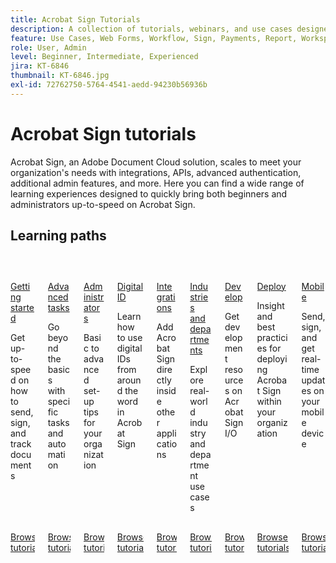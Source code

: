 ```yaml
---
title: Acrobat Sign Tutorials
description: A collection of tutorials, webinars, and use cases designed to quickly bring both beginners and administrators up-to-speed on Acrobat Sign
feature: Use Cases, Web Forms, Workflow, Sign, Payments, Report, Workspace, Deadline, Administration, Digital ID, Form, Integrations, Mobile, Skill Builder
role: User, Admin
level: Beginner, Intermediate, Experienced
jira: KT-6846
thumbnail: KT-6846.jpg
exl-id: 72762750-5764-4541-aedd-94230b56936b
---
```

# Acrobat Sign tutorials

Acrobat Sign, an Adobe Document Cloud solution, scales to meet your organization's needs with integrations, APIs, advanced authentication, additional admin features, and more. Here you can find a wide range of learning experiences designed to quickly bring both beginners and administrators up-to-speed on Acrobat Sign.

<div id="recs-overview-body-1"></div>
<div id="recs-overview-body-2"></div>
<div id="recs-overview-body-3"></div>
<div id="recs-overview-body-4"></div>
<div id="recs-overview-body-5"></div>
<div id="recs-overview-body-6"></div>

## Learning paths

<!-- Comment -->
<!-- CARDS

* https://experienceleague.adobe.com/en/docs/document-cloud-learn/sign-learning-hub/getting-started/beginner-users-overview
  {target = _self}
  {title = Getting started}
  {description = Get up-to-speed on how to send, sign, and track documents}
  {image = https://experienceleague.adobe.com/en/docs/document-cloud-learn/sign-learning-hub/media_18ba3ceee7595f1e28a75a6592e8a4bb37cb71fab.png?width=400&format=webply&optimize=medium}
  {cta = Browse tutorials}
* https://experienceleague.adobe.com/en/docs/document-cloud-learn/sign-learning-hub/advanced-tasks/advanced-users-overview
  {target = _self}
  {title = Advanced tasks}
  {description = Go beyond the basics with specific tasks and automation}
  {image = https://experienceleague.adobe.com/en/docs/document-cloud-learn/sign-learning-hub/media_146ddb86d3ad9a5f6209f6a4b6d0d64cb49468b9e.png?width=400&format=webply&optimize=medium}
  {cta = Browse tutorials}
* https://experienceleague.adobe.com/en/docs/document-cloud-learn/sign-learning-hub/admin-set-up/intro-admin-overview
  {target = _self}
  {title = Administrators}
  {description = Basic to advanced set-up tips for your organization}
  {image = https://experienceleague.adobe.com/en/docs/document-cloud-learn/sign-learning-hub/media_111971e7e23b65f50e06f84ac9790847f3a22a072.png?width=400&format=webply&optimize=medium}
  {cta = Browse tutorials}
* https://experienceleague.adobe.com/en/docs/document-cloud-learn/sign-learning-hub/digital-id/digitalid-overview
  {target = _self}
  {title = Digital ID}
  {description = Learn how to use digital IDs from around the word in Acrobat Sign}
  {image = https://experienceleague.adobe.com/en/docs/document-cloud-learn/sign-learning-hub/media_1824487d546924662b61ff3b7775ddede42f53294.png?width=400&format=webply&optimize=medium}
  {cta = Browse tutorials}
* https://experienceleague.adobe.com/en/docs/document-cloud-learn/sign-learning-hub/integrations/integrations-overview
  {target = _self}
  {title = Integrations}
  {description = Add Acrobat Sign directly inside other applications}
  {image = https://experienceleague.adobe.com/en/docs/document-cloud-learn/sign-learning-hub/media_1e9daa7a15754eb2f98528bb142c7f8d35c8ea37f.png?width=400&format=webply&optimize=medium}
  {cta = Browse tutorials}
* https://experienceleague.adobe.com/en/docs/document-cloud-learn/sign-learning-hub/expand/expand-inspire-overview
  {target = _self}
  {title = Industries and departments}
  {description = Explore real-world industry and department use cases}
  {image = https://experienceleague.adobe.com/en/docs/document-cloud-learn/sign-learning-hub/media_1429cec59ff57c920dcb7ee25284cfab92ac132de.png?width=400&format=webply&optimize=medium}
  {cta = Browse tutorials}
* https://experienceleague.adobe.com/en/docs/document-cloud-learn/sign-learning-hub/develop/develop-overview
  {target = _self}
  {title = Develop}
  {description = Get development resources on Acrobat Sign I/O}
  {image = https://experienceleague.adobe.com/en/docs/document-cloud-learn/sign-learning-hub/media_1ea321c07076da85df029aea9cb40a57d3bb5b980.png?width=400&format=webply&optimize=medium}
  {cta = Browse tutorials}
* https://experienceleague.adobe.com/en/docs/document-cloud-learn/sign-learning-hub/deploy/deploy-overview
  {target = _self}
  {title = Deploy}
  {description = Insight and best practicies for deploying Acrobat Sign within your organization}
  {image = https://experienceleague.adobe.com/en/docs/document-cloud-learn/sign-learning-hub/media_1eeb82a8f9e7b30fbc2eff133888ccaf827fe9cd6.png?width=400&format=webply&optimize=medium}
  {cta = Browse tutorials}
* https://experienceleague.adobe.com/en/docs/document-cloud-learn/sign-learning-hub/mobile/mobile-overview
  {target = _self}
  {title = Mobile}
  {description = Send, sign, and get real-time updates on your mobile device}
  {image = https://experienceleague.adobe.com/en/docs/document-cloud-learn/sign-learning-hub/media_12404baf4a5b172beb0dfce0073e8970c2c59d669.png?width=400&format=webply&optimize=medium}
  {cta = Browse tutorials}
  
-->
<!-- END COMMENT -->

<!-- START CARDS HTML - DO NOT MODIFY BY HAND -->
<div class="columns">
    <div class="column is-half-tablet is-half-desktop is-one-third-widescreen" aria-label="Getting started">
        <div class="card" style="height: 100%; display: flex; flex-direction: column; height: 100%;">
            <div class="card-image">
                <figure class="image x-is-16by9">
                    <a href="https://experienceleague.adobe.com/en/docs/document-cloud-learn/sign-learning-hub/getting-started/beginner-users-overview" title="Getting started" target="_self" rel="referrer">
                        <img class="is-bordered-r-small" src="https://experienceleague.adobe.com/en/docs/document-cloud-learn/sign-learning-hub/media_18ba3ceee7595f1e28a75a6592e8a4bb37cb71fab.png?width=400&format=webply&optimize=medium" alt="Getting started"
                             style="width: 100%; aspect-ratio: 16 / 9; object-fit: cover; overflow: hidden; display: block; margin: auto;">
                    </a>
                </figure>
            </div>
            <div class="card-content is-padded-small" style="display: flex; flex-direction: column; flex-grow: 1; justify-content: space-between;">
                <div class="top-card-content">
                    <p class="headline is-size-6 has-text-weight-bold">
                        <a href="https://experienceleague.adobe.com/en/docs/document-cloud-learn/sign-learning-hub/getting-started/beginner-users-overview" target="_self" rel="referrer" title="Getting started">Getting started</a>
                    </p>
                    <p class="is-size-6">Get up-to-speed on how to send, sign, and track documents</p>
                </div>
                <a href="https://experienceleague.adobe.com/en/docs/document-cloud-learn/sign-learning-hub/getting-started/beginner-users-overview" target="_self" rel="referrer" class="spectrum-Button spectrum-Button--outline spectrum-Button--primary spectrum-Button--sizeM" style="align-self: flex-start; margin-top: 1rem;">
                    <span class="spectrum-Button-label has-no-wrap has-text-weight-bold">Browse tutorials</span>
                </a>
            </div>
        </div>
    </div>
    <div class="column is-half-tablet is-half-desktop is-one-third-widescreen" aria-label="Advanced tasks">
        <div class="card" style="height: 100%; display: flex; flex-direction: column; height: 100%;">
            <div class="card-image">
                <figure class="image x-is-16by9">
                    <a href="https://experienceleague.adobe.com/en/docs/document-cloud-learn/sign-learning-hub/advanced-tasks/advanced-users-overview" title="Advanced tasks" target="_self" rel="referrer">
                        <img class="is-bordered-r-small" src="https://experienceleague.adobe.com/en/docs/document-cloud-learn/sign-learning-hub/media_146ddb86d3ad9a5f6209f6a4b6d0d64cb49468b9e.png?width=400&format=webply&optimize=medium" alt="Advanced tasks"
                             style="width: 100%; aspect-ratio: 16 / 9; object-fit: cover; overflow: hidden; display: block; margin: auto;">
                    </a>
                </figure>
            </div>
            <div class="card-content is-padded-small" style="display: flex; flex-direction: column; flex-grow: 1; justify-content: space-between;">
                <div class="top-card-content">
                    <p class="headline is-size-6 has-text-weight-bold">
                        <a href="https://experienceleague.adobe.com/en/docs/document-cloud-learn/sign-learning-hub/advanced-tasks/advanced-users-overview" target="_self" rel="referrer" title="Advanced tasks">Advanced tasks</a>
                    </p>
                    <p class="is-size-6">Go beyond the basics with specific tasks and automation</p>
                </div>
                <a href="https://experienceleague.adobe.com/en/docs/document-cloud-learn/sign-learning-hub/advanced-tasks/advanced-users-overview" target="_self" rel="referrer" class="spectrum-Button spectrum-Button--outline spectrum-Button--primary spectrum-Button--sizeM" style="align-self: flex-start; margin-top: 1rem;">
                    <span class="spectrum-Button-label has-no-wrap has-text-weight-bold">Browse tutorials</span>
                </a>
            </div>
        </div>
    </div>
    <div class="column is-half-tablet is-half-desktop is-one-third-widescreen" aria-label="Administrators">
        <div class="card" style="height: 100%; display: flex; flex-direction: column; height: 100%;">
            <div class="card-image">
                <figure class="image x-is-16by9">
                    <a href="https://experienceleague.adobe.com/en/docs/document-cloud-learn/sign-learning-hub/admin-set-up/intro-admin-overview" title="Administrators" target="_self" rel="referrer">
                        <img class="is-bordered-r-small" src="https://experienceleague.adobe.com/en/docs/document-cloud-learn/sign-learning-hub/media_111971e7e23b65f50e06f84ac9790847f3a22a072.png?width=400&format=webply&optimize=medium" alt="Administrators"
                             style="width: 100%; aspect-ratio: 16 / 9; object-fit: cover; overflow: hidden; display: block; margin: auto;">
                    </a>
                </figure>
            </div>
            <div class="card-content is-padded-small" style="display: flex; flex-direction: column; flex-grow: 1; justify-content: space-between;">
                <div class="top-card-content">
                    <p class="headline is-size-6 has-text-weight-bold">
                        <a href="https://experienceleague.adobe.com/en/docs/document-cloud-learn/sign-learning-hub/admin-set-up/intro-admin-overview" target="_self" rel="referrer" title="Administrators">Administrators</a>
                    </p>
                    <p class="is-size-6">Basic to advanced set-up tips for your organization</p>
                </div>
                <a href="https://experienceleague.adobe.com/en/docs/document-cloud-learn/sign-learning-hub/admin-set-up/intro-admin-overview" target="_self" rel="referrer" class="spectrum-Button spectrum-Button--outline spectrum-Button--primary spectrum-Button--sizeM" style="align-self: flex-start; margin-top: 1rem;">
                    <span class="spectrum-Button-label has-no-wrap has-text-weight-bold">Browse tutorials</span>
                </a>
            </div>
        </div>
    </div>
    <div class="column is-half-tablet is-half-desktop is-one-third-widescreen" aria-label="Digital ID">
        <div class="card" style="height: 100%; display: flex; flex-direction: column; height: 100%;">
            <div class="card-image">
                <figure class="image x-is-16by9">
                    <a href="https://experienceleague.adobe.com/en/docs/document-cloud-learn/sign-learning-hub/digital-id/digitalid-overview" title="Digital ID" target="_self" rel="referrer">
                        <img class="is-bordered-r-small" src="https://experienceleague.adobe.com/en/docs/document-cloud-learn/sign-learning-hub/media_1824487d546924662b61ff3b7775ddede42f53294.png?width=400&format=webply&optimize=medium" alt="Digital ID"
                             style="width: 100%; aspect-ratio: 16 / 9; object-fit: cover; overflow: hidden; display: block; margin: auto;">
                    </a>
                </figure>
            </div>
            <div class="card-content is-padded-small" style="display: flex; flex-direction: column; flex-grow: 1; justify-content: space-between;">
                <div class="top-card-content">
                    <p class="headline is-size-6 has-text-weight-bold">
                        <a href="https://experienceleague.adobe.com/en/docs/document-cloud-learn/sign-learning-hub/digital-id/digitalid-overview" target="_self" rel="referrer" title="Digital ID">Digital ID</a>
                    </p>
                    <p class="is-size-6">Learn how to use digital IDs from around the word in Acrobat Sign</p>
                </div>
                <a href="https://experienceleague.adobe.com/en/docs/document-cloud-learn/sign-learning-hub/digital-id/digitalid-overview" target="_self" rel="referrer" class="spectrum-Button spectrum-Button--outline spectrum-Button--primary spectrum-Button--sizeM" style="align-self: flex-start; margin-top: 1rem;">
                    <span class="spectrum-Button-label has-no-wrap has-text-weight-bold">Browse tutorials</span>
                </a>
            </div>
        </div>
    </div>
    <div class="column is-half-tablet is-half-desktop is-one-third-widescreen" aria-label="Integrations">
        <div class="card" style="height: 100%; display: flex; flex-direction: column; height: 100%;">
            <div class="card-image">
                <figure class="image x-is-16by9">
                    <a href="https://experienceleague.adobe.com/en/docs/document-cloud-learn/sign-learning-hub/integrations/integrations-overview" title="Integrations" target="_self" rel="referrer">
                        <img class="is-bordered-r-small" src="https://experienceleague.adobe.com/en/docs/document-cloud-learn/sign-learning-hub/media_1e9daa7a15754eb2f98528bb142c7f8d35c8ea37f.png?width=400&format=webply&optimize=medium" alt="Integrations"
                             style="width: 100%; aspect-ratio: 16 / 9; object-fit: cover; overflow: hidden; display: block; margin: auto;">
                    </a>
                </figure>
            </div>
            <div class="card-content is-padded-small" style="display: flex; flex-direction: column; flex-grow: 1; justify-content: space-between;">
                <div class="top-card-content">
                    <p class="headline is-size-6 has-text-weight-bold">
                        <a href="https://experienceleague.adobe.com/en/docs/document-cloud-learn/sign-learning-hub/integrations/integrations-overview" target="_self" rel="referrer" title="Integrations">Integrations</a>
                    </p>
                    <p class="is-size-6">Add Acrobat Sign directly inside other applications</p>
                </div>
                <a href="https://experienceleague.adobe.com/en/docs/document-cloud-learn/sign-learning-hub/integrations/integrations-overview" target="_self" rel="referrer" class="spectrum-Button spectrum-Button--outline spectrum-Button--primary spectrum-Button--sizeM" style="align-self: flex-start; margin-top: 1rem;">
                    <span class="spectrum-Button-label has-no-wrap has-text-weight-bold">Browse tutorials</span>
                </a>
            </div>
        </div>
    </div>
    <div class="column is-half-tablet is-half-desktop is-one-third-widescreen" aria-label="Industries and departments">
        <div class="card" style="height: 100%; display: flex; flex-direction: column; height: 100%;">
            <div class="card-image">
                <figure class="image x-is-16by9">
                    <a href="https://experienceleague.adobe.com/en/docs/document-cloud-learn/sign-learning-hub/expand/expand-inspire-overview" title="Industries and departments" target="_self" rel="referrer">
                        <img class="is-bordered-r-small" src="https://experienceleague.adobe.com/en/docs/document-cloud-learn/sign-learning-hub/media_1429cec59ff57c920dcb7ee25284cfab92ac132de.png?width=400&format=webply&optimize=medium" alt="Industries and departments"
                             style="width: 100%; aspect-ratio: 16 / 9; object-fit: cover; overflow: hidden; display: block; margin: auto;">
                    </a>
                </figure>
            </div>
            <div class="card-content is-padded-small" style="display: flex; flex-direction: column; flex-grow: 1; justify-content: space-between;">
                <div class="top-card-content">
                    <p class="headline is-size-6 has-text-weight-bold">
                        <a href="https://experienceleague.adobe.com/en/docs/document-cloud-learn/sign-learning-hub/expand/expand-inspire-overview" target="_self" rel="referrer" title="Industries and departments">Industries and departments</a>
                    </p>
                    <p class="is-size-6">Explore real-world industry and department use cases</p>
                </div>
                <a href="https://experienceleague.adobe.com/en/docs/document-cloud-learn/sign-learning-hub/expand/expand-inspire-overview" target="_self" rel="referrer" class="spectrum-Button spectrum-Button--outline spectrum-Button--primary spectrum-Button--sizeM" style="align-self: flex-start; margin-top: 1rem;">
                    <span class="spectrum-Button-label has-no-wrap has-text-weight-bold">Browse tutorials</span>
                </a>
            </div>
        </div>
    </div>
    <div class="column is-half-tablet is-half-desktop is-one-third-widescreen" aria-label="Develop">
        <div class="card" style="height: 100%; display: flex; flex-direction: column; height: 100%;">
            <div class="card-image">
                <figure class="image x-is-16by9">
                    <a href="https://experienceleague.adobe.com/en/docs/document-cloud-learn/sign-learning-hub/develop/develop-overview" title="Develop" target="_self" rel="referrer">
                        <img class="is-bordered-r-small" src="https://experienceleague.adobe.com/en/docs/document-cloud-learn/sign-learning-hub/media_1ea321c07076da85df029aea9cb40a57d3bb5b980.png?width=400&format=webply&optimize=medium" alt="Develop"
                             style="width: 100%; aspect-ratio: 16 / 9; object-fit: cover; overflow: hidden; display: block; margin: auto;">
                    </a>
                </figure>
            </div>
            <div class="card-content is-padded-small" style="display: flex; flex-direction: column; flex-grow: 1; justify-content: space-between;">
                <div class="top-card-content">
                    <p class="headline is-size-6 has-text-weight-bold">
                        <a href="https://experienceleague.adobe.com/en/docs/document-cloud-learn/sign-learning-hub/develop/develop-overview" target="_self" rel="referrer" title="Develop">Develop</a>
                    </p>
                    <p class="is-size-6">Get development resources on Acrobat Sign I/O</p>
                </div>
                <a href="https://experienceleague.adobe.com/en/docs/document-cloud-learn/sign-learning-hub/develop/develop-overview" target="_self" rel="referrer" class="spectrum-Button spectrum-Button--outline spectrum-Button--primary spectrum-Button--sizeM" style="align-self: flex-start; margin-top: 1rem;">
                    <span class="spectrum-Button-label has-no-wrap has-text-weight-bold">Browse tutorials</span>
                </a>
            </div>
        </div>
    </div>
    <div class="column is-half-tablet is-half-desktop is-one-third-widescreen" aria-label="Deploy">
        <div class="card" style="height: 100%; display: flex; flex-direction: column; height: 100%;">
            <div class="card-image">
                <figure class="image x-is-16by9">
                    <a href="https://experienceleague.adobe.com/en/docs/document-cloud-learn/sign-learning-hub/deploy/deploy-overview" title="Deploy" target="_self" rel="referrer">
                        <img class="is-bordered-r-small" src="https://experienceleague.adobe.com/en/docs/document-cloud-learn/sign-learning-hub/media_1eeb82a8f9e7b30fbc2eff133888ccaf827fe9cd6.png?width=400&format=webply&optimize=medium" alt="Deploy"
                             style="width: 100%; aspect-ratio: 16 / 9; object-fit: cover; overflow: hidden; display: block; margin: auto;">
                    </a>
                </figure>
            </div>
            <div class="card-content is-padded-small" style="display: flex; flex-direction: column; flex-grow: 1; justify-content: space-between;">
                <div class="top-card-content">
                    <p class="headline is-size-6 has-text-weight-bold">
                        <a href="https://experienceleague.adobe.com/en/docs/document-cloud-learn/sign-learning-hub/deploy/deploy-overview" target="_self" rel="referrer" title="Deploy">Deploy</a>
                    </p>
                    <p class="is-size-6">Insight and best practicies for deploying Acrobat Sign within your organization</p>
                </div>
                <a href="https://experienceleague.adobe.com/en/docs/document-cloud-learn/sign-learning-hub/deploy/deploy-overview" target="_self" rel="referrer" class="spectrum-Button spectrum-Button--outline spectrum-Button--primary spectrum-Button--sizeM" style="align-self: flex-start; margin-top: 1rem;">
                    <span class="spectrum-Button-label has-no-wrap has-text-weight-bold">Browse tutorials</span>
                </a>
            </div>
        </div>
    </div>
    <div class="column is-half-tablet is-half-desktop is-one-third-widescreen" aria-label="Mobile">
        <div class="card" style="height: 100%; display: flex; flex-direction: column; height: 100%;">
            <div class="card-image">
                <figure class="image x-is-16by9">
                    <a href="https://experienceleague.adobe.com/en/docs/document-cloud-learn/sign-learning-hub/mobile/mobile-overview" title="Mobile" target="_self" rel="referrer">
                        <img class="is-bordered-r-small" src="https://experienceleague.adobe.com/en/docs/document-cloud-learn/sign-learning-hub/media_12404baf4a5b172beb0dfce0073e8970c2c59d669.png?width=400&format=webply&optimize=medium" alt="Mobile"
                             style="width: 100%; aspect-ratio: 16 / 9; object-fit: cover; overflow: hidden; display: block; margin: auto;">
                    </a>
                </figure>
            </div>
            <div class="card-content is-padded-small" style="display: flex; flex-direction: column; flex-grow: 1; justify-content: space-between;">
                <div class="top-card-content">
                    <p class="headline is-size-6 has-text-weight-bold">
                        <a href="https://experienceleague.adobe.com/en/docs/document-cloud-learn/sign-learning-hub/mobile/mobile-overview" target="_self" rel="referrer" title="Mobile">Mobile</a>
                    </p>
                    <p class="is-size-6">Send, sign, and get real-time updates on your mobile device</p>
                </div>
                <a href="https://experienceleague.adobe.com/en/docs/document-cloud-learn/sign-learning-hub/mobile/mobile-overview" target="_self" rel="referrer" class="spectrum-Button spectrum-Button--outline spectrum-Button--primary spectrum-Button--sizeM" style="align-self: flex-start; margin-top: 1rem;">
                    <span class="spectrum-Button-label has-no-wrap has-text-weight-bold">Browse tutorials</span>
                </a>
            </div>
        </div>
    </div>
</div>
<!-- END CARDS HTML - DO NOT MODIFY BY HAND -->